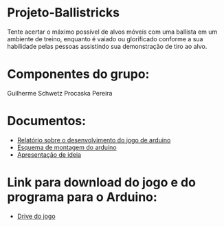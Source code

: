 # Projeto-Ballistricks
Tente acertar o máximo possível de alvos móveis com uma ballista em um ambiente de treino, enquanto é vaiado ou glorificado conforme a sua habilidade pelas pessoas assistindo sua demonstração de tiro ao alvo.
# Componentes do grupo:
Guilherme Schwetz Procaska Pereira
# Documentos:
* [Relatório sobre o desenvolvimento do jogo de arduíno](https://github.com/Gwiny7/Projeto-Ballistricks/files/9015437/Relatorio.sobre.o.desenvolvimento.do.jogo.de.arduino.docx)
* [Esquema de montagem do arduíno](https://user-images.githubusercontent.com/69328692/176568262-bd3de5e1-b866-4af2-8cb1-b5e7d35fc218.png)
* [Apresentação de ideia](https://github.com/Gwiny7/Projeto-Ballistricks/files/9015453/Ballistricks.pptx)
# Link para download do jogo e do programa para o Arduino:
* [Drive do jogo](https://drive.google.com/drive/folders/16zYyJZq8hCzC5MuZplc5wldia9sI_wXM)
